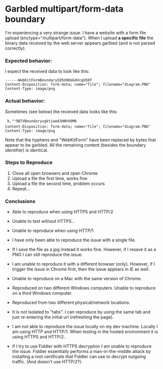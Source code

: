 # Garbled multipart/form-data boundary

I'm experiencing a very strange issue. I have a website with a form file upload (enctype="multipart/form-data"). When I upload **a specific file** the binary data received by the web server appears garbled (and is not parsed correctly).

### Expected behavior:

I expect the received data to look like this:

    ------WebKitFormBoundaryIO5U9KmGdVcqU50f
    Content-Disposition: form-data; name="file"; filename="diagram.PNG"
    Content-Type: image/png

### Actual behavior:

Sometimes (see below) the received data looks like this:

     b,°¹9B7VBoundaryvgktjweA3HNhX0M6
    Content-Disposition: form-data; name="file"; filename="diagram.PNG"
    Content-Type: image/png

Note that the hyphens and "WebKitForm" have been replaced by bytes that appear to be garbled. All the remaining content (besides the boundary identifier) is identical.

### Steps to Reproduce
1. Close all open browsers and open Chrome
2. Upload a file the first time, works fine
3. Upload a file the second time, problem occurs
4. Repeat...

### Conclusions

* Able to reproduce when using HTTPS and HTTP/2

* Unable to test without HTTPS...

* Unable to reproduce when using HTTP/1

* I have only been able to reproduce the issue with a single file.

* If I save the file as a jpg instead it works fine. However, if I resave it as a PNG I can still reproduce the issue.

* I am unable to reproduce it with a different browser (only). However, if I trigger the issue in Chrome first, then the issue appears in IE as well.

* Unable to reproduce on a Mac with the same version of Chrome.

* Reproduced on two different Windows computers. Unable to reproduce on a third Windows computer.

* Reproduced from two different physical/network locations.

* It is not isolated to "tabs". I can reproduce by using the same tab and just re-entering the initial url (refreshing the page).

* I am not able to reproduce the issue locally on my dev machine. Locally I am using HTTP and HTTP/1. When testing in the hosted environment it is using HTTPS and HTTP/2.

* If I try to use Fiddler with HTTPS decryption I am unable to reproduce the issue. Fiddler essentially performs a man-in-the-middle attack by installing a root certificate that Fiddler can use to decrypt outgoing traffic. (And doesn't use HTTP/2?).

